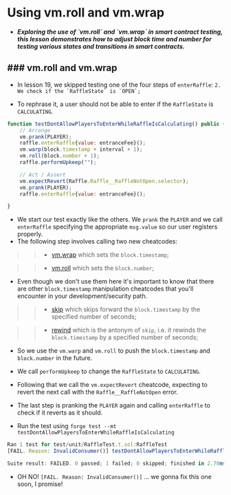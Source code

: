 # Using vm.roll and vm.wrap
- ***Exploring the use of \`vm.roll\` and \`vm.wrap\` in smart contract testing, this lesson demonstrates how to adjust block time and number for testing various states and transitions in smart contracts.***

## ### vm.roll and vm.wrap

- In lesson 19, we skipped testing one of the four steps of `enterRaffle`: ``2. We check if the `RaffleState` is `OPEN`;``

- To rephrase it, a user should not be able to enter if the `RaffleState` is `CALCULATING`.

```javascript
function testDontAllowPlayersToEnterWhileRaffleIsCalculating() public {
    // Arrange
    vm.prank(PLAYER);
    raffle.enterRaffle{value: entranceFee}();
    vm.warp(block.timestamp + interval + 1);
    vm.roll(block.number + 1);
    raffle.performUpkeep("");

    // Act / Assert
    vm.expectRevert(Raffle.Raffle__RaffleNotOpen.selector);
    vm.prank(PLAYER);
    raffle.enterRaffle{value: entranceFee}();

}
```

- We start our test exactly like the others. We `prank` the `PLAYER` and we call `enterRaffle` specifying the appropriate `msg.value` so our user registers properly.
- The following step involves calling two new cheatcodes:

>> * [vm.wrap](https://book.getfoundry.sh/cheatcodes/warp?highlight=warp#warp) which sets the `block.timestamp`;

>> * [vm.roll](https://book.getfoundry.sh/cheatcodes/roll?highlight=roll#roll) which sets the `block.number`;

- Even though we don't use them here it's important to know that there are other `block.timestamp` manipulation cheatcodes that you'll encounter in your development/security path.

>> * [skip](https://book.getfoundry.sh/reference/forge-std/skip) which skips forward the `block.timestamp` by the specified number of seconds;

>> * [rewind](https://book.getfoundry.sh/reference/forge-std/rewind) which is the antonym of `skip`, i.e. it rewinds the `block.timestamp` by a specified number of seconds;

- So we use the `vm.warp` and `vm.roll` to push the `block.timestamp` and `block.number` in the future.
- We call `performUpkeep` to change the `RaffleState` to `CALCULATING`.

- Following that we call the `vm.expectRevert` cheatcode, expecting to revert the next call with the `Raffle__RaffleNotOpen` error.

- The last step is pranking the `PLAYER` again and calling `enterRaffle` to check if it reverts as it should.

- Run the test using `forge test --mt testDontAllowPlayersToEnterWhileRaffleIsCalculating`

```javascript
Ran 1 test for test/unit/RaffleTest.t.sol:RaffleTest
[FAIL. Reason: InvalidConsumer()] testDontAllowPlayersToEnterWhileRaffleIsCalculating() (gas: 101956)

Suite result: FAILED. 0 passed; 1 failed; 0 skipped; finished in 2.70ms (206.20µs CPU time)
```

- OH NO! `[FAIL. Reason: InvalidConsumer()]` ... we gonna fix this one soon, I promise!
